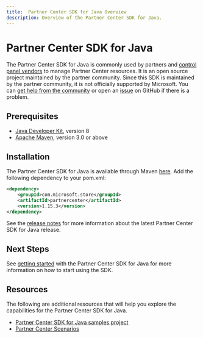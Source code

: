 ```yaml
---
title:  Partner Center SDK for Java Overview
description: Overview of the Partner Center SDK for Java.
---
```


# Partner Center SDK for Java

The Partner Center SDK for Java is commonly used by partners and [control panel vendors](/partner-center/enroll-as-cpv) to manage Partner Center resources. It is an open source project maintained by the partner community. Since this SDK is maintained by the partner community, it is not officially supported by Microsoft. You can [get help from the community](https://stackoverflow.com/search?q=partner+center) or open an [issue](https://github.com/microsoft/partner-center-java/issues) on GitHub if there is a problem.

## Prerequisites

- [Java Developer Kit](https://adoptopenjdk.net/), version 8
- [Apache Maven](https://maven.apache.org/download.cgi), version 3.0 or above

## Installation

The Partner Center SDK for Java is available through Maven [here](https://maven.apache.org/download.cgi). Add the following dependency to your pom.xml:

```xml
<dependency>
    <groupId>com.microsoft.store</groupId>
    <artifactId>partnercenter</artifactId>
    <version>1.15.3</version>
</dependency>
```

See the [release notes](release-notes.md) for more information about the latest Partner Center SDK for Java release.

## Next Steps

See [getting started](get-started.md) with the Partner Center SDK for Java for more information on how to start using the SDK.

## Resources

The following are additional resources that will help you explore the capabilities for the Partner Center SDK for Java.

- [Partner Center SDK for Java samples project](/samples/microsoft/partner-center-java-samples/partner-center-java-sdk-samples/)
- [Partner Center Scenarios](/partner-center/develop/scenarios)
